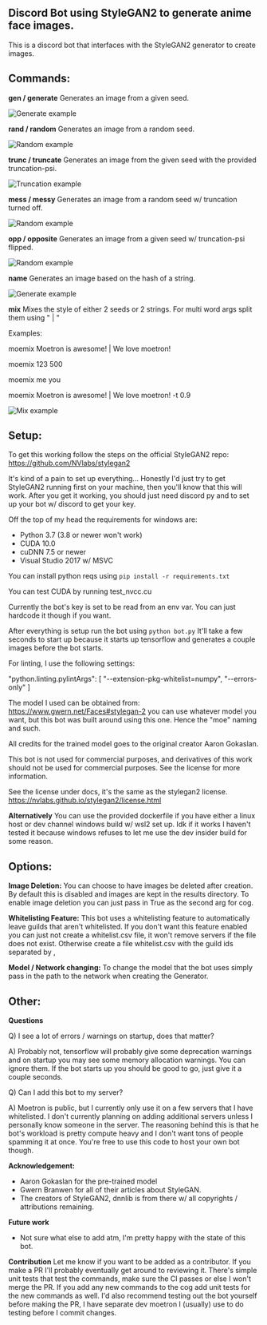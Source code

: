 ## Discord Bot using StyleGAN2 to generate anime face images.

This is a discord bot that interfaces with the StyleGAN2 generator to create images.

## Commands:

**gen / generate** 
Generates an image from a given seed.

![Generate example](docs/gen_example.png)


**rand / random** 
Generates an image from a random seed.

![Random example](docs/rand_example.png)


**trunc / truncate** 
Generates an image from the given seed with the provided truncation-psi.

![Truncation example](docs/trunc_example.png)


**mess / messy** 
Generates an image from a random seed w/ truncation turned off.

![Random example](docs/mess_example.png)


**opp / opposite**
Generates an image from a given seed w/ truncation-psi flipped.

![Random example](docs/opp_example.png)


**name** 
Generates an image based on the hash of a string.

![Generate example](docs/name_example.png)

**mix** 
Mixes the style of either 2 seeds or 2 strings. For multi word args split them using " | "

Examples:

moemix Moetron is awesome! | We love moetron!

moemix 123 500

moemix me you

moemix Moetron is awesome! | We love moetron! -t 0.9

![Mix example](docs/mix_example.png)

## Setup:

To get this working follow the steps on the official StyleGAN2 repo:
https://github.com/NVlabs/stylegan2

It's kind of a pain to set up everything... Honestly I'd just try to get StyleGAN2 running first on your machine, then you'll know that this will work. After you get it working, you should just need discord py and to set up your bot w/ discord to get your key.

Off the top of my head the requirements for windows are:
* Python 3.7 (3.8 or newer won't work)
* CUDA 10.0
* cuDNN 7.5 or newer
* Visual Studio 2017 w/ MSVC

You can install python reqs using `pip install -r requirements.txt`

You can test CUDA by running test_nvcc.cu

Currently the bot's key is set to be read from an env var. You can just hardcode it though if you want.

After everything is setup run the bot using `python bot.py` It'll take a few seconds to start up because it starts up tensorflow and generates a couple images before the bot starts.

For linting, I use the following settings:

"python.linting.pylintArgs": [
    "--extension-pkg-whitelist=numpy",
    "--errors-only"
]

The model I used can be obtained from:
https://www.gwern.net/Faces#stylegan-2
you can use whatever model you want, but this bot was built around using this one. Hence the "moe" naming and such.

All credits for the trained model goes to the original creator Aaron Gokaslan.

This bot is not used for commercial purposes, and derivatives of this work should not be used for commercial purposes. See the license for more information.

See the license under docs, it's the same as the stylegan2 license.
https://nvlabs.github.io/stylegan2/license.html

**Alternatively**
You can use the provided dockerfile if you have either a linux host or dev channel windows build w/ wsl2 set up. Idk if it works I haven't tested it because windows refuses to let me use the dev insider build for some reason.

## Options: 

**Image Deletion:**
You can choose to have images be deleted after creation. By default this is disabled and images are kept in the results directory. To enable image deletion you can just pass in True as the second arg for cog.

**Whitelisting Feature:**
This bot uses a whitelisting feature to automatically leave guilds that aren't whitelisted. If you don't want this feature enabled you can just not create a whitelist.csv file, it won't remove servers if the file does not exist. Otherwise create a file whitelist.csv with the guild ids separated by ,

**Model / Network changing:**
To change the model that the bot uses simply pass in the path to the network when creating the Generator.

## Other:

**Questions**

Q) I see a lot of errors / warnings on startup, does that matter?

A) Probably not, tensorflow will probably give some deprecation warnings and on startup you may see some memory allocation warnings. You can ignore them. If the bot starts up you should be good to go, just give it a couple seconds.


Q) Can I add this bot to my server? 

A) Moetron is public, but I currently only use it on a few servers that I have whitelisted. I don't currently planning on adding additional servers unless I personally know someone in the server. The reasoning behind this is that he bot's workload is pretty compute heavy and I don't want tons of people spamming it at once. You're free to use this code to host your own bot though.

**Acknowledgement:**
* Aaron Gokaslan for the pre-trained model
* Gwern Branwen for all of their articles about StyleGAN.
* The creators of StyleGAN2, dnnlib is from there w/ all copyrights / attributions remaining.

**Future work**
* Not sure what else to add atm, I'm pretty happy with the state of this bot.

**Contribution**
Let me know if you want to be added as a contributor. If you make a PR I'll probably eventually get around to reviewing it. There's simple unit tests that test the commands, make sure the CI passes or else I won't merge the PR. If you add any new commands to the cog add unit tests for the new commands as well. I'd also recommend testing out the bot yourself before making the PR, I have separate dev moetron I (usually) use to do testing before I commit changes.
